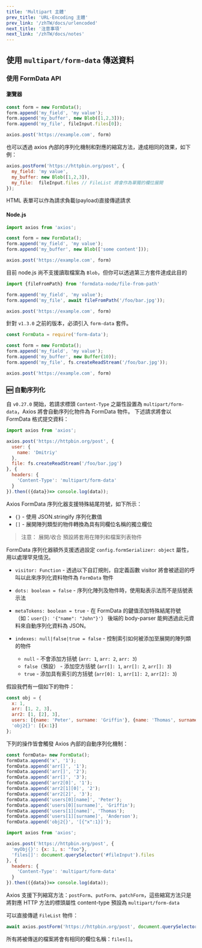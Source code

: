 ```yaml
---
title: 'Multipart 主體'
prev_title: 'URL-Encoding 主體'
prev_link: '/zhTW/docs/urlencoded'
next_title: '注意事項'
next_link: '/zhTW/docs/notes'
---
```


## 使用 `multipart/form-data` 傳送資料

### 使用 FormData API

#### 瀏覽器

```js 
const form = new FormData();
form.append('my_field', 'my value');
form.append('my_buffer', new Blob([1,2,3]));
form.append('my_file', fileInput.files[0]);

axios.post('https://example.com', form)
```

也可以透過 axios 內部的序列化機制和對應的縮寫方法，達成相同的效果，如下例：

```js
axios.postForm('https://httpbin.org/post', {
  my_field: 'my value',
  my_buffer: new Blob([1,2,3]),
  my_file:  fileInput.files // FileList 將會作為單獨的欄位展開
});
```

HTML 表單可以作為請求負載(payload)直接傳遞請求

#### Node.js

```js 
import axios from 'axios';

const form = new FormData();
form.append('my_field', 'my value');
form.append('my_buffer', new Blob(['some content']));

axios.post('https://example.com', form)
```

目前 node.js 尚不支援讀取檔案為 `Blob`，但你可以透過第三方套件達成此目的

```js
import {fileFromPath} from 'formdata-node/file-from-path'

form.append('my_field', 'my value');
form.append('my_file', await fileFromPath('/foo/bar.jpg'));

axios.post('https://example.com', form)
```

針對 `v1.3.0` 之前的版本，必須引入 `form-data` 套件。

```js 
const FormData = require('form-data');

const form = new FormData();
form.append('my_field', 'my value');
form.append('my_buffer', new Buffer(10));
form.append('my_file', fs.createReadStream('/foo/bar.jpg'));

axios.post('https://example.com', form)
```

### 🆕 自動序列化

自 `v0.27.0` 開始，若請求標頭 `Content-Type` 之屬性設置為 `multipart/form-data`，Axios 將會自動序列化物件為 FormData 物件。
下述請求將會以 FormData 格式提交資料：

```js
import axios from 'axios';

axios.post('https://httpbin.org/post', {
  user: {
    name: 'Dmitriy'
  },
  file: fs.createReadStream('/foo/bar.jpg')
}, {
  headers: {
    'Content-Type': 'multipart/form-data'
  }
}).then(({data})=> console.log(data));
```

Axios FormData 序列化器支援特殊結尾符號，如下所示：
- `{}` - 使用 JSON.stringify 序列化數值
- `[]` - 展開陣列類型的物件轉換為具有同欄位名稱的獨立欄位

> 注意：
> 展開/收合 預設將套用在陣列和檔案列表物件

FormData 序列化器額外支援透過設定 `config.formSerializer: object` 屬性，用以處理罕見情況。

- `visitor: Function` - 透過以下自訂規則，自定義函數 visitor 將會被遞迴的呼叫以此來序列化資料物件為 `FormData` 物件

- `dots: boolean = false` - 序列化陣列及物件時，使用點表示法而不是括號表示法

- `metaTokens: boolean = true` - 在 FormData 的鍵值添加特殊結尾符號（如：`user{}: '{"name": "John"}'`）
後端的 body-parser 能夠透過此元資料來自動序列化資料為 JSON。

- `indexes: null|false|true = false` - 控制索引如何被添加至展開的陣列類的物件

    - `null` - 不會添加方括號 (`arr: 1`, `arr: 2`, `arr: 3`) 
    - `false`（預設） - 添加空方括號 (`arr[]: 1`, `arr[]: 2`, `arr[]: 3`)
    - `true` - 添加具有索引的方括號  (`arr[0]: 1`, `arr[1]: 2`, `arr[2]: 3`)
    
假設我們有一個如下的物件：

```js
const obj = {
  x: 1,
  arr: [1, 2, 3],
  arr2: [1, [2], 3],
  users: [{name: 'Peter', surname: 'Griffin'}, {name: 'Thomas', surname: 'Anderson'}],
  'obj2{}': [{x:1}]
};
```

下列的操作皆會觸發 Axios 內部的自動序列化機制：

```js
const formData= new FormData();
formData.append('x', '1');
formData.append('arr[]', '1');
formData.append('arr[]', '2');
formData.append('arr[]', '3');
formData.append('arr2[0]', '1');
formData.append('arr2[1][0]', '2');
formData.append('arr2[2]', '3');
formData.append('users[0][name]', 'Peter');
formData.append('users[0][surname]', 'Griffin');
formData.append('users[1][name]', 'Thomas');
formData.append('users[1][surname]', 'Anderson');
formData.append('obj2{}', '[{"x":1}]');
```

```js
import axios from 'axios';

axios.post('https://httpbin.org/post', {
  'myObj{}': {x: 1, s: "foo"},
  'files[]': document.querySelector('#fileInput').files 
}, {
  headers: {
    'Content-Type': 'multipart/form-data'
  }
}).then(({data})=> console.log(data));
```

Axios 支援下列縮寫方法：`postForm`、`putForm`、`patchForm`，這些縮寫方法只是將對應 HTTP 方法的標頭屬性 content-type 預設為 `multipart/form-data`

可以直接傳遞 `FileList` 物件：

```js
await axios.postForm('https://httpbin.org/post', document.querySelector('#fileInput').files)
```

所有將被傳送的檔案將會有相同的欄位名稱：`files[]`。
